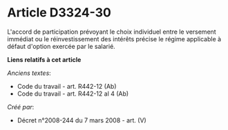 # Article D3324-30

L'accord de participation prévoyant le choix individuel entre le versement immédiat ou le réinvestissement des intérêts
précise le régime applicable à défaut d'option exercée par le salarié.

**Liens relatifs à cet article**

_Anciens textes_:

  - Code du travail - art. R442-12 (Ab)
  - Code du travail - art. R442-12 al 4 (Ab)

_Créé par_:

  - Décret n°2008-244 du 7 mars 2008 - art. (V)
